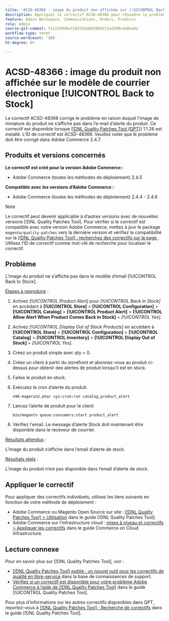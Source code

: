 ```yaml
---
title: 'ACSD-48366 : image du produit non affichée sur [!UICONTROL Back to Stock] modèle de courrier électronique'
description: Appliquez le correctif ACSD-48366 pour résoudre le problème Adobe Commerce en raison duquel l’image de miniature du produit ne s’affiche pas dans l’e-mail d’alerte de stock du produit.
feature: Admin Workspace, Communications, Orders, Products
role: Admin
source-git-commit: fe11599dbef283326db029b0312ad290cde0ba0a
workflow-type: tm+mt
source-wordcount: '385'
ht-degree: 0%

---
```


# ACSD-48366 : image du produit non affichée sur le modèle de courrier électronique [!UICONTROL Back to Stock]

Le correctif ACSD-48366 corrige le problème en raison duquel l’image de miniature du produit ne s’affiche pas dans l’e-mail d’alerte du produit. Ce correctif est disponible lorsque [[!DNL Quality Patches Tool (QPT)]](https://experienceleague.adobe.com/en/docs/commerce-knowledge-base/kb/announcements/commerce-announcements/magento-quality-patches-released-new-tool-to-self-serve-quality-patches) 1.1.26 est installé. L’ID de correctif est ACSD-48366. Veuillez noter que le problème doit être corrigé dans Adobe Commerce 2.4.7.

## Produits et versions concernés

**Le correctif est créé pour la version Adobe Commerce :**

* Adobe Commerce (toutes les méthodes de déploiement) 2.4.5

**Compatible avec les versions d’Adobe Commerce :**

* Adobe Commerce (toutes les méthodes de déploiement) 2.4.4 - 2.4.6

>[!NOTE]
>
>Le correctif peut devenir applicable à d’autres versions avec de nouvelles versions [!DNL Quality Patches Tool]. Pour vérifier si le correctif est compatible avec votre version Adobe Commerce, mettez à jour le package `magento/quality-patches` vers la dernière version et vérifiez la compatibilité sur la [[!DNL Quality Patches Tool] : recherchez des correctifs sur la page ](https://experienceleague.adobe.com/tools/commerce-quality-patches/index.html). Utilisez l’ID de correctif comme mot-clé de recherche pour localiser le correctif.

## Problème

L’image du produit ne s’affiche pas dans le modèle d’email [!UICONTROL Back to Stock].

<u>Étapes à reproduire</u> :

1. Activez *[!UICONTROL Product Alert]* pour *[!UICONTROL Back in Stock]* en accédant à **[!UICONTROL Store]** > **[!UICONTROL Configuration]** > **[!UICONTROL Catalog]** > **[!UICONTROL Product Alert]** > **[!UICONTROL Allow Alert When Product Comes Back in Stock]** = *[!UICONTROL Yes]*.
1. Activez *[!UICONTROL Display Out of Stock Products]* en accédant à **[!UICONTROL Store]** > **[!UICONTROL Configuration]** > **[!UICONTROL Catalog]** > **[!UICONTROL Inventory]** > **[!UICONTROL Display Out of Stock]** = *[!UICONTROL Yes]*.
1. Créez un produit simple avec qty = 0.
1. Créez un client à partir du storefront et abonnez-vous au produit ci-dessus pour obtenir des alertes de produit lorsqu’il est en stock.
1. Faites le produit en stock.
1. Exécutez le cron d’alerte du produit.

   ```
   n98-magerun2.phar sys:cron:run catalog_product_alert
   ```

1. Lancez l’alerte de produit pour le client.

   ```
   bin/magento queue:consumers:start product_alert
   ```

1. Vérifiez l&#39;email. Le message d’alerte Stock doit maintenant être disponible dans le receveur de courrier.

<u>Résultats attendus</u> :

L’image du produit s’affiche dans l’email d’alerte de stock.

<u>Résultats réels</u> :

L’image du produit n’est pas disponible dans l’email d’alerte de stock.

## Appliquer le correctif

Pour appliquer des correctifs individuels, utilisez les liens suivants en fonction de votre méthode de déploiement :

* Adobe Commerce ou Magento Open Source sur site : [[!DNL Quality Patches Tool] > Utilisation](/help/tools/quality-patches-tool/usage.md) dans le guide [!DNL Quality Patches Tool].
* Adobe Commerce sur l’infrastructure cloud : [mises à niveau et correctifs > Appliquer les correctifs](https://experienceleague.adobe.com/docs/commerce-cloud-service/user-guide/develop/upgrade/apply-patches.html) dans le guide Commerce on Cloud Infrastructure.

## Lecture connexe

Pour en savoir plus sur [!DNL Quality Patches Tool], voir :

* [[!DNL Quality Patches Tool] publié : un nouvel outil pour les correctifs de qualité en libre-service](https://experienceleague.adobe.com/en/docs/commerce-knowledge-base/kb/announcements/commerce-announcements/magento-quality-patches-released-new-tool-to-self-serve-quality-patches) dans la base de connaissances de support.
* [Vérifiez si un correctif est disponible pour votre problème Adobe Commerce à l’aide de  [!DNL Quality Patches Tool]](/help/tools/quality-patches-tool/patches-available-in-qpt/check-patch-for-magento-issue-with-magento-quality-patches.md) dans le guide [!UICONTROL Quality Patches Tool].


Pour plus d&#39;informations sur les autres correctifs disponibles dans QPT, reportez-vous à [[!DNL Quality Patches Tool] : Recherche de correctifs](https://experienceleague.adobe.com/tools/commerce-quality-patches/index.html) dans le guide [!DNL Quality Patches Tool].
